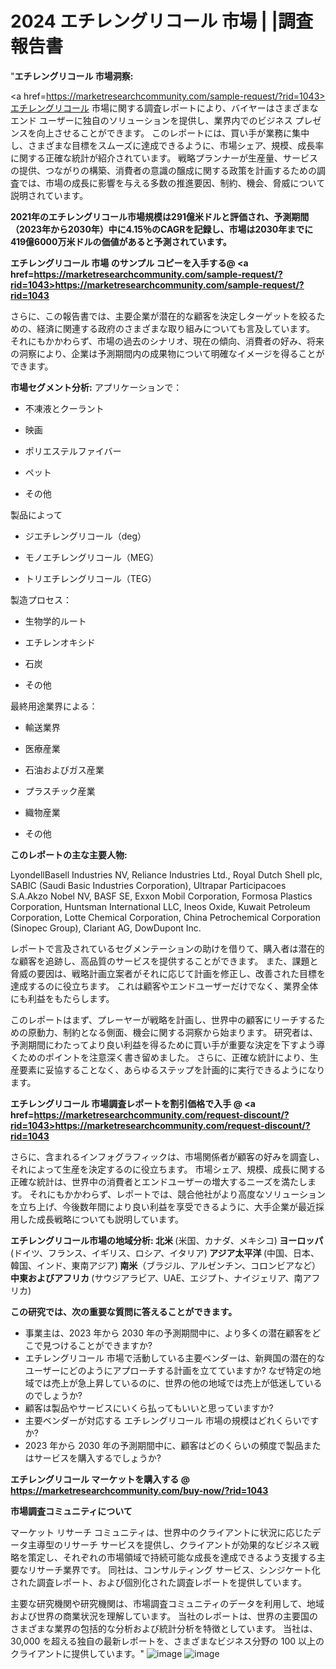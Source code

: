 # 2024 エチレングリコール 市場 | |調査報告書
"<strong>エチレングリコール 市場洞察:</strong>

<a href=https://marketresearchcommunity.com/sample-request/?rid=1043>エチレングリコール</a> 市場に関する調査レポートにより、バイヤーはさまざまなエンド ユーザーに独自のソリューションを提供し、業界内でのビジネス プレゼンスを向上させることができます。 このレポートには、買い手が業務に集中し、さまざまな目標をスムーズに達成できるように、市場シェア、規模、成長率に関する正確な統計が紹介されています。 戦略プランナーが生産量、サービスの提供、つながりの構築、消費者の意識の醸成に関する政策を計画するための調査では、市場の成長に影響を与える多数の推進要因、制約、機会、脅威について説明されています。

<strong>2021年のエチレングリコール市場規模は291億米ドルと評価され、予測期間（2023年から2030年）中に4.15％のCAGRを記録し、市場は2030年までに419億6000万米ドルの価値があると予測されています。</strong>

<strong>エチレングリコール 市場 のサンプル コピーを入手する@ <a href=https://marketresearchcommunity.com/sample-request/?rid=1043><u>https://marketresearchcommunity.com/sample-request/?rid=1043</u></a></strong>

さらに、この報告書では、主要企業が潜在的な顧客を決定しターゲットを絞るための、経済に関連する政府のさまざまな取り組みについても言及しています。 それにもかかわらず、市場の過去のシナリオ、現在の傾向、消費者の好み、将来の洞察により、企業は予測期間内の成果物について明確なイメージを得ることができます。

<strong>市場セグメント分析:</strong>
アプリケーションで：



- 不凍液とクーラント

- 映画

- ポリエステルファイバー

- ペット

- その他



製品によって



- ジエチレングリコール（deg）

- モノエチレングリコール（MEG）

- トリエチレングリコール（TEG）



製造プロセス：



- 生物学的ルート

- エチレンオキシド

- 石炭

- その他



最終用途業界による：



- 輸送業界

- 医療産業

- 石油およびガス産業

- プラスチック産業

- 織物産業

- その他

<strong>このレポートの主な主要人物:</strong>

LyondellBasell Industries NV, Reliance Industries Ltd., Royal Dutch Shell plc, SABIC (Saudi Basic Industries Corporation), Ultrapar Participacoes S.A.Akzo Nobel NV, BASF SE, Exxon Mobil Corporation, Formosa Plastics Corporation, Huntsman International LLC, Ineos Oxide, Kuwait Petroleum Corporation, Lotte Chemical Corporation, China Petrochemical Corporation (Sinopec Group), Clariant AG, DowDupont Inc.



レポートで言及されているセグメンテーションの助けを借りて、購入者は潜在的な顧客を追跡し、高品質のサービスを提供することができます。 また、課題と脅威の要因は、戦略計画立案者がそれに応じて計画を修正し、改善された目標を達成するのに役立ちます。 これは顧客やエンドユーザーだけでなく、業界全体にも利益をもたらします。

このレポートはまず、プレーヤーが戦略を計画し、世界中の顧客にリーチするための原動力、制約となる側面、機会に関する洞察から始まります。 研究者は、予測期間にわたってより良い利益を得るために買い手が重要な決定を下すよう導くためのポイントを注意深く書き留めました。 さらに、正確な統計により、生産要素に妥協することなく、あらゆるステップを計画的に実行できるようになります。

<strong>エチレングリコール 市場調査レポートを割引価格で入手 @ <a href=https://marketresearchcommunity.com/request-discount/?rid=1043><u>https://marketresearchcommunity.com/request-discount/?rid=1043</u></a></strong>

さらに、含まれるインフォグラフィックは、市場関係者が顧客の好みを調査し、それによって生産を決定するのに役立ちます。 市場シェア、規模、成長に関する正確な統計は、世界中の消費者とエンドユーザーの増大するニーズを満たします。 それにもかかわらず、レポートでは、競合他社がより高度なソリューションを立ち上げ、今後数年間により良い利益を享受できるように、大手企業が最近採用した成長戦略についても説明しています。

<strong>エチレングリコール市場の地域分析:
北米 </strong>(米国、カナダ、メキシコ)<strong>
ヨーロッパ </strong>(ドイツ、フランス、イギリス、ロシア、イタリア)<strong>
アジア太平洋 </strong>(中国、日本、韓国、インド、東南アジア)<strong>
南米</strong>（ブラジル、アルゼンチン、コロンビアなど）<strong>
中東およびアフリカ </strong>(サウジアラビア、UAE、エジプト、ナイジェリア、南アフリカ)<strong></strong>

<strong>この研究では、次の重要な質問に答えることができます。</strong>
<ul>
  <li>事業主は、2023 年から 2030 年の予測期間中に、より多くの潜在顧客をどこで見つけることができますか?</li>
  <li>エチレングリコール 市場で活動している主要ベンダーは、新興国の潜在的なユーザーにどのようにアプローチする計画を立てていますか? なぜ特定の地域では売上が急上昇しているのに、世界の他の地域では売上が低迷しているのでしょうか?</li>
  <li>顧客は製品やサービスにいくら払ってもいいと思っていますか?</li>
  <li>主要ベンダーが対応する エチレングリコール 市場の規模はどれくらいですか?</li>
  <li>2023 年から 2030 年の予測期間中に、顧客はどのくらいの頻度で製品またはサービスを購入するでしょうか?</li>
</ul>
<strong>エチレングリコール マーケットを購入する @ <a href=https://marketresearchcommunity.com/buy-now/?rid=1043><u>https://marketresearchcommunity.com/buy-now/?rid=1043</u></a></strong>

<strong>市場調査コミュニティについて</strong>

マーケット リサーチ コミュニティは、世界中のクライアントに状況に応じたデータ主導型のリサーチ サービスを提供し、クライアントが効果的なビジネス戦略を策定し、それぞれの市場領域で持続可能な成長を達成できるよう支援する主要なリサーチ業界です。 同社は、コンサルティング サービス、シンジケート化された調査レポート、および個別化された調査レポートを提供しています。

主要な研究機関や研究機関は、市場調査コミュニティのデータを利用して、地域および世界の商業状況を理解しています。 当社のレポートは、世界の主要国のさまざまな業界の包括的な分析および統計分析を特徴としています。 当社は、30,000 を超える独自の最新レポートを、さまざまなビジネス分野の 100 以上のクライアントに提供しています。"
![image](https://github.com/Gargi1522/MRC/assets/158283091/c3bed84b-93ff-4ea2-88e1-3d244fbfef1f)
![image](https://github.com/Gargi1522/MRC/assets/158283091/422bab1f-f3b4-441b-9c27-210e65765566)
